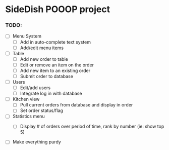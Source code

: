 # SideDish POOOP project

### TODO:
- [ ] Menu System
    - [ ] Add in auto-complete text system
    - [ ] Add/edit menu items

- [ ] Table
   - [ ] Add new order to table
   - [ ] Edit or remove an item on the order
   - [ ] Add new item to an existing order
   - [ ] Submit order to database

- [ ] Users
   - [ ] Edit/add users
   - [ ] Integrate log in with database

- [ ] Kitchen view
   - [ ] Pull current orders from database and display in order
   - [ ] Set order status/flag

- [ ] Statistics menu
   - [ ] Display # of orders over period of time, rank by number (ie: show top 5)
    

- [ ] Make everything purdy
